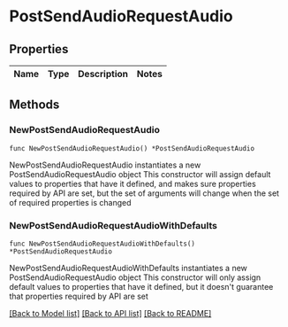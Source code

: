# PostSendAudioRequestAudio

## Properties

Name | Type | Description | Notes
------------ | ------------- | ------------- | -------------

## Methods

### NewPostSendAudioRequestAudio

`func NewPostSendAudioRequestAudio() *PostSendAudioRequestAudio`

NewPostSendAudioRequestAudio instantiates a new PostSendAudioRequestAudio object
This constructor will assign default values to properties that have it defined,
and makes sure properties required by API are set, but the set of arguments
will change when the set of required properties is changed

### NewPostSendAudioRequestAudioWithDefaults

`func NewPostSendAudioRequestAudioWithDefaults() *PostSendAudioRequestAudio`

NewPostSendAudioRequestAudioWithDefaults instantiates a new PostSendAudioRequestAudio object
This constructor will only assign default values to properties that have it defined,
but it doesn't guarantee that properties required by API are set


[[Back to Model list]](../README.md#documentation-for-models) [[Back to API list]](../README.md#documentation-for-api-endpoints) [[Back to README]](../README.md)


